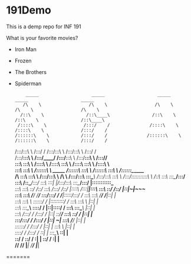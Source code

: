# 191Demo

This is a demp repo for INF 191

What is your favorite movies?

- Iron Man

- Frozen

- The Brothers

- Spiderman


          _____                    _____                    _____                    _____                    _____          
         /\    \                  /\    \                  /\    \                  /\    \                  /\    \         
        /::\    \                /::\____\                /::\    \                /::\    \                /::\____\        
       /::::\    \              /:::/    /               /::::\    \              /::::\    \              /:::/    /        
      /::::::\    \            /:::/    /               /::::::\    \            /::::::\    \            /:::/    /         
     /:::/\:::\    \          /:::/    /               /:::/\:::\    \          /:::/\:::\    \          /:::/    /          
    /:::/__\:::\    \        /:::/____/               /:::/__\:::\    \        /:::/__\:::\    \        /:::/____/           
    \:::\   \:::\    \      /::::\    \              /::::\   \:::\    \      /::::\   \:::\    \      /::::\    \           
  ___\:::\   \:::\    \    /::::::\    \   _____    /::::::\   \:::\    \    /::::::\   \:::\    \    /::::::\____\________  
 /\   \:::\   \:::\    \  /:::/\:::\    \ /\    \  /:::/\:::\   \:::\____\  /:::/\:::\   \:::\    \  /:::/\:::::::::::\    \ 
/::\   \:::\   \:::\____\/:::/  \:::\    /::\____\/:::/  \:::\   \:::|    |/:::/__\:::\   \:::\____\/:::/  |:::::::::::\____\
\:::\   \:::\   \::/    /\::/    \:::\  /:::/    /\::/   |::::\  /:::|____|\:::\   \:::\   \::/    /\::/   |::|~~~|~~~~~     
 \:::\   \:::\   \/____/  \/____/ \:::\/:::/    /  \/____|:::::\/:::/    /  \:::\   \:::\   \/____/  \/____|::|   |          
  \:::\   \:::\    \               \::::::/    /         |:::::::::/    /    \:::\   \:::\    \            |::|   |          
   \:::\   \:::\____\               \::::/    /          |::|\::::/    /      \:::\   \:::\____\           |::|   |          
    \:::\  /:::/    /               /:::/    /           |::| \::/____/        \:::\   \::/    /           |::|   |          
     \:::\/:::/    /               /:::/    /            |::|  ~|               \:::\   \/____/            |::|   |          
      \::::::/    /               /:::/    /             |::|   |                \:::\    \                |::|   |          
       \::::/    /               /:::/    /              \::|   |                 \:::\____\               \::|   |          
        \::/    /                \::/    /                \:|   |                  \::/    /                \:|   |          
         \/____/                  \/____/                  \|___|                   \/____/                  \|___|          
                                                                                                                             
=======